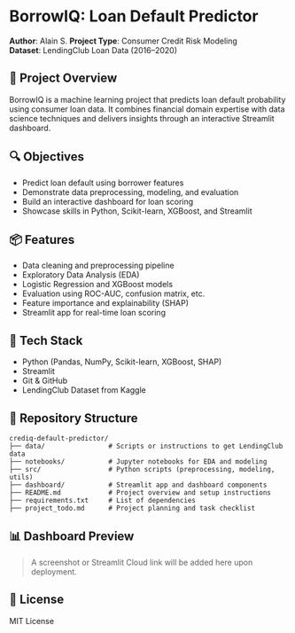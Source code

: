 # BorrowIQ: Loan Default Predictor

**Author**: Alain S. 
**Project Type**: Consumer Credit Risk Modeling  
**Dataset**: LendingClub Loan Data (2016–2020)

## 🚀 Project Overview
BorrowIQ is a machine learning project that predicts loan default probability using consumer loan data. It combines financial domain expertise with data science techniques and delivers insights through an interactive Streamlit dashboard.

## 🔍 Objectives
- Predict loan default using borrower features
- Demonstrate data preprocessing, modeling, and evaluation
- Build an interactive dashboard for loan scoring
- Showcase skills in Python, Scikit-learn, XGBoost, and Streamlit

## 📦 Features
- Data cleaning and preprocessing pipeline
- Exploratory Data Analysis (EDA)
- Logistic Regression and XGBoost models
- Evaluation using ROC-AUC, confusion matrix, etc.
- Feature importance and explainability (SHAP)
- Streamlit app for real-time loan scoring

## 🧰 Tech Stack
- Python (Pandas, NumPy, Scikit-learn, XGBoost, SHAP)
- Streamlit
- Git & GitHub
- LendingClub Dataset from Kaggle

## 📁 Repository Structure
```
crediq-default-predictor/
├── data/                # Scripts or instructions to get LendingClub data
├── notebooks/           # Jupyter notebooks for EDA and modeling
├── src/                 # Python scripts (preprocessing, modeling, utils)
├── dashboard/           # Streamlit app and dashboard components
├── README.md            # Project overview and setup instructions
├── requirements.txt     # List of dependencies
├── project_todo.md      # Project planning and task checklist
```

## 📊 Dashboard Preview
> A screenshot or Streamlit Cloud link will be added here upon deployment.

## 📜 License
MIT License
